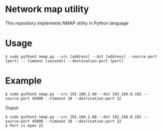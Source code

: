 # Network map utility

This repository implements NMAP utility in Python language

# Usage

```
$ sudo python3 nmap.py --src [address] --dst [address] --source-port [port] -- timeout [seconds] --destination-port [port]
```

# Example

```
$ sudo python3 nmap.py --src 192.168.2.68 --dst 192.168.0.192 --source-port 45000 --timeout 10 --destination-port 22
```

Ouput:
```
$ sudo python3 nmap.py --src 192.168.2.68 --dst 192.168.0.192 --source-port 45000 --timeout 10 --destination-port 22
$ Port is open 22
```
